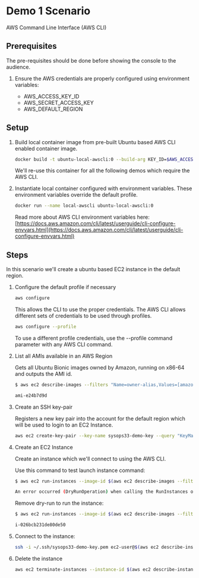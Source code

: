 # Demo 1 Scenario
AWS Command Line Interface (AWS CLI)

## Prerequisites

The pre-requisites should be done before showing the console to the audience.

1. Ensure the AWS credentials are properly configured using environment variables:

    - AWS_ACCESS_KEY_ID
    - AWS_SECRET_ACCESS_KEY
    - AWS_DEFAULT_REGION

## Setup

1. Build local container image from pre-built Ubuntu based AWS CLI enabled container image.

    ```` bash
    docker build -t ubuntu-local-awscli:0 --build-arg KEY_ID=$AWS_ACCESS_KEY_ID --build-arg SECRET_ACCESS_KEY=$AWS_SECRET_ACCESS_KEY --build-arg REGION=$AWS_DEFAULT_REGION -f demo1.Dockerfile .
    ```` 
    We'll re-use this container for all the following demos which require the AWS CLI.

1. Instantiate local container configured with environment variables. These environment variables override the default profile.

    ```` bash
    docker run --name local-awscli ubuntu-local-awscli:0
    ````

    Read more about AWS CLI environment variables here:
    [https://docs.aws.amazon.com/cli/latest/userguide/cli-configure-envvars.html](https://docs.aws.amazon.com/cli/latest/userguide/cli-configure-envvars.html)

## Steps

In this scenario we'll create a ubuntu based EC2 instance in the default region.

1. Configure the default profile if necessary

    ```` bash
    aws configure
    ````
    
    This allows the CLI to use the proper credentials. The AWS CLI allows different sets of credentials to be used through profiles.

    ```` bash
    aws configure --profile
    ````
    
    To use a different profile credentials, use the --profile command parameter with any AWS CLI command.

1. List all AMIs available in an AWS Region

    Gets all Ubuntu Bionic images owned by Amazon, running on x86-64 and outputs the AMI id.

    ```` bash
    $ aws ec2 describe-images --filters "Name=owner-alias,Values=[amazon]" "Name=architecture,Values=x86_64" "Name=name,Values=ubuntu-bionic*" --query "Images[*].[ImageId]" --output text

    ami-e24b7d9d
    ````

1. Create an SSH key-pair

    Registers a new key pair into the account for the default region which will be used to login to an EC2 Instance.

    ```` bash
    aws ec2 create-key-pair --key-name sysops33-demo-key --query "KeyMaterial" --output text > ~/.ssh/sysops33-demo-key.pem
    ````

1. Create an EC2 Instance

    Create an instance which we'll connect to using the AWS CLI.

    Use this command to test launch instance command:

    ```` bash
    $ aws ec2 run-instances --image-id $(aws ec2 describe-images --filters "Name=owner-alias,Values=[amazon]" "Name=architecture,Values=x86_64" "Name=name,Values=ubuntu-bionic*" --query "Images[*].[ImageId]" --output text) --count 1 --instance-type t1.micro --key-name sysops33-demo-key --query [Instances[0].InstanceId,Instances[0].NetworkInterfaces[0].Association.PublicDnsName] --tag-specifications 'ResourceType='instance',Tags=[{Key='owner',Value='student'},{Key='app',Value='vm'}]' --output text --dry-run

    An error occurred (DryRunOperation) when calling the RunInstances operation: Request would have succeeded, but DryRun flag is set.
    ```` 

    Remove dry-run to run the instance:
    
    ```` bash
    $ aws ec2 run-instances --image-id $(aws ec2 describe-images --filters "Name=owner-alias,Values=[amazon]" "Name=architecture,Values=x86_64" "Name=name,Values=ubuntu-bionic*" --query "Images[*].[ImageId]" --output text) --count 1 --instance-type t1.micro --key-name sysops33-demo-key --query [Instances[0].InstanceId] --tag-specifications 'ResourceType='instance',Tags=[{Key='owner',Value='student'},{Key='app',Value='vm'}]' --output text

    i-026bcb231de80de50
    ```` 

1. Connect to the instance:

    ```` bash
    ssh -i ~/.ssh/sysops33-demo-key.pem ec2-user@$(aws ec2 describe-instances --filter "Name=instance-state-name,Values=running" "Name=tag:owner,Values=student" --query ["Reservations[*].Instances[*].NetworkInterfaces[0].Association.PublicDnsName"] --output text)
    ````

1. Delete the instance

    ```` bash
    aws ec2 terminate-instances --instance-id $(aws ec2 describe-instances --filter "Name=instance-state-name,Values=running" "Name=tag:owner,Values=student" --query ["Reservations[*].Instances[*].InstanceId"] --output text)
    ```` 






